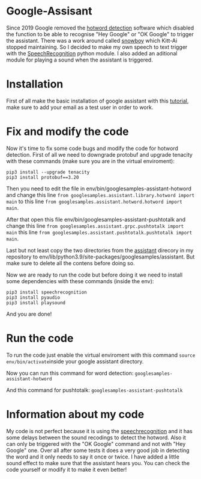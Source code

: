 # Google-Assisant

Since 2019 Google removed the [hotword detection](https://github.com/googlesamples/assistant-sdk-python/issues/411)
software which disabled the function to be able to recognise "Hey Google"
or "OK Google" to trigger the assistant. There was a work around 
called [snowboy](https://github.com/Kitt-AI/snowboy) which Kitt-Ai stopped maintaining.
So I decided to make my own speech to text trigger with the [SpeechRecognition](https://pypi.org/project/SpeechRecognition/) python module. I also added an aditional module for playing a sound when the assistant is triggered.

# Installation 

First of all make the basic installation of google assistant with this [tutorial](https://developers.google.com/assistant/sdk/guides/service/python), make sure to add your email as a test user in order to work.

# Fix and modify the code

Now it's time to fix some code bugs and modify the code for hotword detection. First of all
we need to downgrade protobuf and upgrade tenacity with these commands (make sure you are in the virtual enviroment):

```
pip3 install --upgrade tenacity
pip3 install protobuf==3.20
```

Then you need to edit the file in env/bin/googlesamples-assistant-hotword and change this line `from googlesamples.assistant.library.hotword import main` to this line `from googlesamples.assistant.hotword.hotword import main`.

After that open this file env/bin/googlesamples-assistant-pushtotalk and change this line `from googlesamples.assistant.grpc.pushtotalk import main` this line `from googlesamples.assistant.pushtotalk.pushtotalk import main`.

Last but not least copy the two directories from the [assistant](https://github.com/raspberrypi5621/google-assistant/tree/main/assistant) direcory in my repository to env/lib/python3.9/site-packages/googlesamples/assistant. But make sure to delete all the contens before doing so.

Now we are ready to run the code but before doing it we need to install some dependencies with these commands (inside the env):

```
pip3 install speechrecognition
pip3 install pyaudio
pip3 install playsound
```

And you are done!

# Run the code

To run the code just enable the virtual enviroment with this command `source env/bin/activate`inside your google assistant directory.

Now you can run this command for word detection:
`googlesamples-assistant-hotword` 

And this command for pushtotalk:
`googlesamples-assistant-pushtotalk`

# Information about my code

My code is not perfect because it is using the [speechrecognition](https://pypi.org/project/SpeechRecognition/) and it has some delays between 
the sound recodings to detect the hotword. Also it can only be triggered with the "OK Google" command and not with "Hey Google" one. Over all after some tests it does a very good job in detecting the word and it only needs to say it once or twice. I have added a little sound effect to make sure that the assistant hears you. You can check the code yourself or modify it to make it even better!


